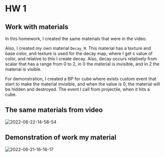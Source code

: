 # HW 1

## Work with materials

In this homework, I created the same materials that were in the video.

Also, I created my own material `Decay_M`. This material has a texture and base color, and texture is used for the decay map, where I get `G` value of color, and relative to this I create decay. Also, decay occurs relatively from scalar that has a range from 0 to 2, in 0 the material is invisible, and in 2 the material is visible.

For demonstration, I created a BP for cube where exists custom event that start to make the material invisible, and when the value is 0, the material will be hidden and destroyed. The event I call from projectile, when it hits a cube.

## The same materials from video
![2022-06-22-14-58-54](https://user-images.githubusercontent.com/34779566/175029227-e7b8f612-0c6f-4d6d-8bdb-8cc4c0b58f27.gif)

## Demonstration of work my material
![2022-06-21-16-16-17](https://user-images.githubusercontent.com/34779566/174808749-3b937fb0-bdb2-49ac-a8e2-03146c1e2c15.gif)
